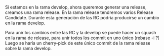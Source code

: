 Si estamos en la rama develop, ahora queremos generar una release, creamos una rama release.
En la rama release tendremos varios Release Candidate.
Durante esta generación de las RC podría producirse un cambio en la rama develop.

Para unir los cambios entre las RC y la develop se puede hacer un squash en la rama de release, para unir todos los commit en uno único (rebase -i ?)
Luego se haría un cherry-pick de este único commit de la rama release sobre la rama develop.
